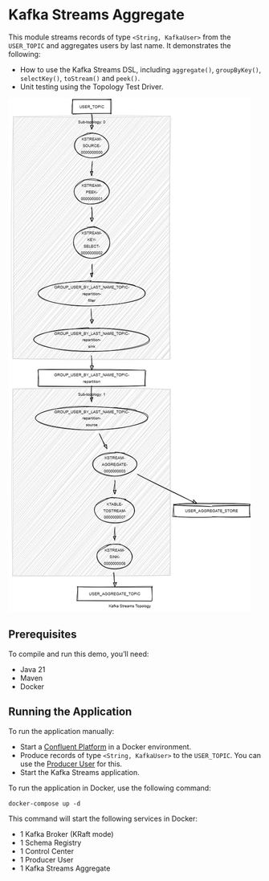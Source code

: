 # Kafka Streams Aggregate

This module streams records of type `<String, KafkaUser>` from the `USER_TOPIC` and aggregates users by last name.
It demonstrates the following:

- How to use the Kafka Streams DSL, including `aggregate()`, `groupByKey()`, `selectKey()`, `toStream()` and `peek()`.
- Unit testing using the Topology Test Driver.

![topology.png](topology.png)

## Prerequisites

To compile and run this demo, you’ll need:

- Java 21
- Maven
- Docker

## Running the Application

To run the application manually:

- Start a [Confluent Platform](https://docs.confluent.io/platform/current/quickstart/ce-docker-quickstart.html#step-1-download-and-start-cp) in a Docker environment.
- Produce records of type `<String, KafkaUser>` to the `USER_TOPIC`. You can use the [Producer User](../specific-producers/kafka-streams-producer-user) for this.
- Start the Kafka Streams application.

To run the application in Docker, use the following command:

```console
docker-compose up -d
```

This command will start the following services in Docker:

- 1 Kafka Broker (KRaft mode)
- 1 Schema Registry
- 1 Control Center
- 1 Producer User
- 1 Kafka Streams Aggregate
